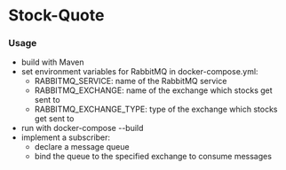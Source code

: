 # Stock-Quote

### Usage

- build with Maven
- set environment variables for RabbitMQ in docker-compose.yml: 
  - RABBITMQ_SERVICE: name of the RabbitMQ service
  - RABBITMQ_EXCHANGE: name of the exchange which stocks get sent to
  - RABBITMQ_EXCHANGE_TYPE: type of the exchange which stocks get sent to
- run with docker-compose --build
- implement a subscriber:
  - declare a message queue
  - bind the queue to the specified exchange to consume messages